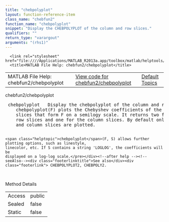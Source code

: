 ```yaml
---
title: "chebpolyplot"
layout: function-reference-item
class_name: "chebfun2"
function_name: "chebpolyplot"
snippet: "Display the CHEBPOLYPLOT of the column and row slices."
qualifiers: ""
return_type: "varargout"
arguments: "(rhs1)"
---
```


<html>
   <head>
      <meta http-equiv="Content-Type" content="text/html; charset=utf-8">
   
      <link rel="stylesheet" href="file:////Applications/MATLAB_R2013a.app/toolbox/matlab/helptools/private/helpwin.css">
      <title>MATLAB File Help: chebfun2/chebpolyplot</title>
   </head>
   <body>
      <!--Single-page help-->
      <table border="0" cellspacing="0" width="100%">
         <tr class="subheader">
            <td class="headertitle">MATLAB File Help: chebfun2/chebpolyplot</td>
            <td class="subheader-left"><a href="matlab:edit chebfun2/chebpolyplot">View code for chebfun2/chebpolyplot</a></td>
            <td class="subheader-right"><a href="matlab:helpwin">Default Topics</a></td>
         </tr>
      </table>
      <div class="title">chebfun2/chebpolyplot</div>
      <div class="helptext"><pre><!--helptext --> <span class="helptopic">chebpolyplot</span>   Display the <span class="helptopic">chebpolyplot</span> of the column and row slices.
    <span class="helptopic">chebpolyplot</span>(F) plots the Chebyshev coefficients of the one-dimensional
    slices that form F on a semilogy scale. It returns two figures one for the
    row slices and one for the column slices. By default only the first six row
    and column slices are plotted.
 
    <span class="helptopic">chebpolyplot</span>(F, S) allows further plotting options, such as linestyle,
    linecolor, etc. If S contains a string 'LOGLOG', the coefficients will be
    displayed on a log-log scale.</pre></div><!--after help --><!--seeAlso--><div class="footerlinktitle">See also</div><div class="footerlink"> CHEBPOLYPLOT2, CHEBPOLY2.
</div>
      <!--Method-->
      <div class="sectiontitle">Method Details</div>
      <table class="class-details">
         <tr>
            <td class="class-detail-label">Access</td>
            <td>public</td>
         </tr>
         <tr>
            <td class="class-detail-label">Sealed</td>
            <td>false</td>
         </tr>
         <tr>
            <td class="class-detail-label">Static</td>
            <td>false</td>
         </tr>
      </table>
   </body>
</html>
